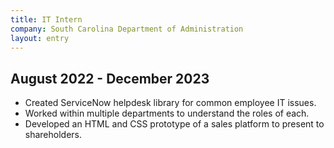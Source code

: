 ```yaml
---
title: IT Intern 
company: South Carolina Department of Administration
layout: entry
---
```

## August 2022 - December 2023

* Created ServiceNow helpdesk library for common employee IT issues.
* Worked within multiple departments to understand the roles of each.
* Developed an HTML and CSS prototype of a sales platform to present to shareholders.

